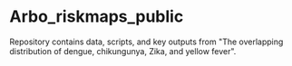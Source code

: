 # Arbo_riskmaps_public

Repository contains data, scripts, and key outputs from "The overlapping distribution of dengue, chikungunya, Zika, and yellow fever".
